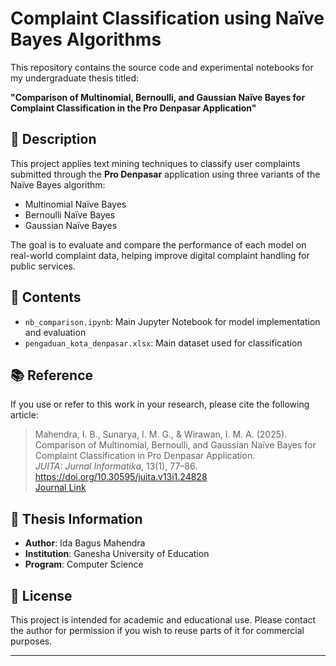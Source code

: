 # Complaint Classification using Naïve Bayes Algorithms

This repository contains the source code and experimental notebooks for my undergraduate thesis titled:

**"Comparison of Multinomial, Bernoulli, and Gaussian Naïve Bayes for Complaint Classification in the Pro Denpasar Application"**

## 📄 Description

This project applies text mining techniques to classify user complaints submitted through the **Pro Denpasar** application using three variants of the Naïve Bayes algorithm:
- Multinomial Naïve Bayes
- Bernoulli Naïve Bayes
- Gaussian Naïve Bayes

The goal is to evaluate and compare the performance of each model on real-world complaint data, helping improve digital complaint handling for public services.

## 🧪 Contents

- `nb_comparison.ipynb`: Main Jupyter Notebook for model implementation and evaluation
- `pengaduan_kota_denpasar.xlsx`: Main dataset used for classification

## 📚 Reference
If you use or refer to this work in your research, please cite the following article:

> Mahendra, I. B., Sunarya, I. M. G., & Wirawan, I. M. A. (2025).  
> Comparison of Multinomial, Bernoulli, and Gaussian Naïve Bayes for Complaint Classification in Pro Denpasar Application.  
> *JUITA: Jurnal Informatika*, 13(1), 77–86.  
> https://doi.org/10.30595/juita.v13i1.24828  
> [Journal Link](https://jurnalnasional.ump.ac.id/index.php/JUITA/article/view/24828)

## 📌 Thesis Information

- **Author**: Ida Bagus Mahendra
- **Institution**: Ganesha University of Education
- **Program**: Computer Science

## 📜 License

This project is intended for academic and educational use. Please contact the author for permission if you wish to reuse parts of it for commercial purposes.

---

